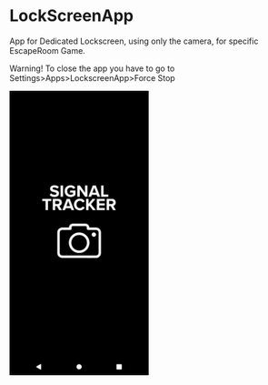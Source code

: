 # LockScreenApp
App for Dedicated Lockscreen, using only the camera, for specific EscapeRoom Game.

Warning! To close the app you have to go to Settings>Apps>LockscreenApp>Force Stop

<img src="https://github.com/StratosMylonas/LockScreenApp/blob/master/screenshots/Screenshot_1613719875.png" width="245" height="500">
